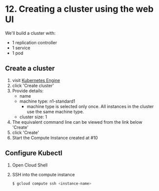 # 12. Creating a cluster using the web UI

We'll build a cluster with:

- 1 replication controller
- 1 service
- 1 pod

## Create a cluster

1. visit [Kubernetes Engine](https://console.cloud.google.com/kubernetes/list)
2. click 'Create cluster'
3. Provide details:
    - name
    - machine type: n1-standard1
        - machine type is selected only once. All instances in the cluster use the same machine type.
    - cluster size: 1
4. The equivalent command line can be viewed from the link below 'Create'
5. click 'Create'
6. Start the Compute Instance created at #10

## Configure Kubectl

1. Open Cloud Shell
2. SSH into the compute instance

    ```bash
    $ gcloud compute ssh <instance-name>
    ```
